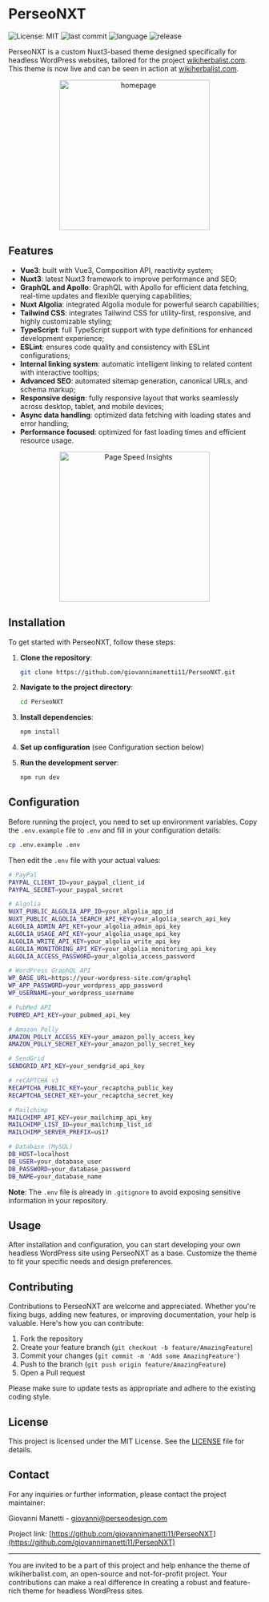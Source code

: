 # PerseoNXT

![License: MIT](https://img.shields.io/badge/License-MIT-yellow.svg)
![last commit](https://img.shields.io/github/last-commit/giovannimanetti11/PerseoNXT)
![language](https://img.shields.io/github/languages/top/giovannimanetti11/PerseoNXT)
![release](https://img.shields.io/github/v/release/giovannimanetti11/PerseoNXT?include_prereleases)

PerseoNXT is a custom Nuxt3-based theme designed specifically for headless WordPress websites, tailored for the project [wikiherbalist.com](https://wikiherbalist.com). This theme is now live and can be seen in action at [wikiherbalist.com](https://wikiherbalist.com).

<p align="center">
<img src="https://github.com/user-attachments/assets/1b48f4bd-8628-4e8f-bea2-8e28bf12b7d6" alt="homepage" width="300">
</p>

## Features

- **Vue3**: built with Vue3, Composition API, reactivity system;
- **Nuxt3**: latest Nuxt3 framework to improve performance and SEO;
- **GraphQL and Apollo**: GraphQL with Apollo for efficient data fetching, real-time updates and flexible querying capabilities;
- **Nuxt Algolia**: integrated Algolia module for powerful search capabilities;
- **Tailwind CSS**: integrates Tailwind CSS for utility-first, responsive, and highly customizable styling;
- **TypeScript**: full TypeScript support with type definitions for enhanced development experience;
- **ESLint**: ensures code quality and consistency with ESLint configurations;
- **Internal linking system**: automatic intelligent linking to related content with interactive tooltips;
- **Advanced SEO**: automated sitemap generation, canonical URLs, and schema markup;
- **Responsive design**: fully responsive layout that works seamlessly across desktop, tablet, and mobile devices;
- **Async data handling**: optimized data fetching with loading states and error handling;
- **Performance focused**: optimized for fast loading times and efficient resource usage.

<p align="center">
  <img src="https://github.com/user-attachments/assets/1ba482cb-f808-4e3b-b42b-7ae20b2c8d58" alt="Page Speed Insights" width="300">
</p>

## Installation

To get started with PerseoNXT, follow these steps:

1. **Clone the repository**:
   ```bash
   git clone https://github.com/giovannimanetti11/PerseoNXT.git
   ```

2. **Navigate to the project directory**:
   ```bash
   cd PerseoNXT
   ```

3. **Install dependencies**:
   ```bash
   npm install
   ```

4. **Set up configuration** (see Configuration section below)

5. **Run the development server**:
   ```bash
   npm run dev
   ```

## Configuration

Before running the project, you need to set up environment variables. Copy the `.env.example` file to `.env` and fill in your configuration details:

```bash
cp .env.example .env
```

Then edit the `.env` file with your actual values:

```bash
# PayPal
PAYPAL_CLIENT_ID=your_paypal_client_id
PAYPAL_SECRET=your_paypal_secret

# Algolia
NUXT_PUBLIC_ALGOLIA_APP_ID=your_algolia_app_id
NUXT_PUBLIC_ALGOLIA_SEARCH_API_KEY=your_algolia_search_api_key
ALGOLIA_ADMIN_API_KEY=your_algolia_admin_api_key
ALGOLIA_USAGE_API_KEY=your_algolia_usage_api_key
ALGOLIA_WRITE_API_KEY=your_algolia_write_api_key
ALGOLIA_MONITORING_API_KEY=your_algolia_monitoring_api_key
ALGOLIA_ACCESS_PASSWORD=your_algolia_access_password

# WordPress GraphQL API
WP_BASE_URL=https://your-wordpress-site.com/graphql
WP_APP_PASSWORD=your_wordpress_app_password
WP_USERNAME=your_wordpress_username

# PubMed API
PUBMED_API_KEY=your_pubmed_api_key

# Amazon Polly
AMAZON_POLLY_ACCESS_KEY=your_amazon_polly_access_key
AMAZON_POLLY_SECRET_KEY=your_amazon_polly_secret_key

# SendGrid
SENDGRID_API_KEY=your_sendgrid_api_key

# reCAPTCHA v3
RECAPTCHA_PUBLIC_KEY=your_recaptcha_public_key
RECAPTCHA_SECRET_KEY=your_recaptcha_secret_key

# Mailchimp
MAILCHIMP_API_KEY=your_mailchimp_api_key
MAILCHIMP_LIST_ID=your_mailchimp_list_id
MAILCHIMP_SERVER_PREFIX=us17

# Database (MySQL)
DB_HOST=localhost
DB_USER=your_database_user
DB_PASSWORD=your_database_password
DB_NAME=your_database_name
```

**Note**: The `.env` file is already in `.gitignore` to avoid exposing sensitive information in your repository.

## Usage

After installation and configuration, you can start developing your own headless WordPress site using PerseoNXT as a base. Customize the theme to fit your specific needs and design preferences.

## Contributing

Contributions to PerseoNXT are welcome and appreciated. Whether you're fixing bugs, adding new features, or improving documentation, your help is valuable. Here's how you can contribute:

1. Fork the repository
2. Create your feature branch (`git checkout -b feature/AmazingFeature`)
3. Commit your changes (`git commit -m 'Add some AmazingFeature'`)
4. Push to the branch (`git push origin feature/AmazingFeature`)
5. Open a Pull request

Please make sure to update tests as appropriate and adhere to the existing coding style.

## License

This project is licensed under the MIT License. See the [LICENSE](LICENSE) file for details.

## Contact

For any inquiries or further information, please contact the project maintainer:

Giovanni Manetti - [giovanni@perseodesign.com](mailto:giovanni@perseodesign.com)

Project link: [https://github.com/giovannimanetti11/PerseoNXT](https://github.com/giovannimanetti11/PerseoNXT)

---

You are invited to be a part of this project and help enhance the theme of wikiherbalist.com, an open-source and not-for-profit project. Your contributions can make a real difference in creating a robust and feature-rich theme for headless WordPress sites.
